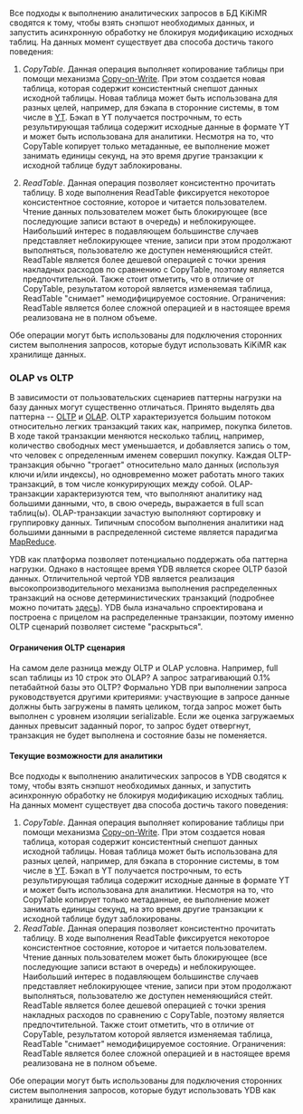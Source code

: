 Все подходы к выполнению аналитических запросов в БД KiKiMR сводятся к тому, чтобы взять снэпшот необходимых данных, и запустить асинхронную обработку не блокируя модификацию исходных таблиц. На данных момент существует два способа достичь такого поведения:

1. _CopyTable_. Данная операция выполняет копирование таблицы при помощи механизма [Copy-on-Write](https://en.wikipedia.org/wiki/Copy-on-write). При этом создается новая таблица, которая содержит консистентный снепшот данных исходной таблицы. Новая таблица может быть использована для разных целей, например, для бэкапа в сторонние системы, в том числе в [YT](/yt/). Бэкап в YT получается построчным, то есть результирующая таблица содержит исходные данные в формате YT и может быть использована для аналитики. Несмотря на то, что CopyTable копирует только метаданные, ее выполнение может занимать единицы секунд, на это время другие транзакции к исходной таблице будут заблокированы.

2. _ReadTable_. Данная операция позволяет консистентно прочитать таблицу. В ходе выполнения ReadTable фиксируется некоторое консистентное состояние, которое и читается пользователем. Чтение данных пользователем может быть блокирующее (все последующие записи встают в очередь) и неблокирующее. Наибольший интерес в подавляющем большинстве случаев представляет неблокирующее чтение, записи при этом продолжают выполняться, пользователю же доступен неменяющийся стейт. ReadTable является более дешевой операцией с точки зрения накладных расходов по сравнению с CopyTable, поэтому является предпочтительной. Также стоит отметить, что в отличие от CopyTable, результатом которой является изменяемая таблица, ReadTable "снимает" немодифицируемое состояние. Ограничения: ReadTable является более сложной операцией и в настоящее время реализована не в полном объеме.

Обе операции могут быть использованы для подключения сторонних систем выполнения запросов, которые будут использовать KiKiMR как хранилище данных.


### OLAP vs OLTP
В зависимости от пользовательских сценариев паттерны нагрузки на базу данных могут существенно отличаться. Принято выделять два паттерна -- [OLTP](https://en.wikipedia.org/wiki/Online_transaction_processing) и [OLAP](https://en.wikipedia.org/wiki/Online_analytical_processing). OLTP характеризуется большим потоком относительно легких транзакций таких как, например, покупка билетов. В ходе такой транзакции меняются несколько таблиц, например, количество свободных мест уменьшается, и добавляется запись о том, что человек с определенным именем совершил покупку. Каждая OLTP-транзакция обычно "трогает" относительно мало данных (используя ключи и/или индексы), но одновременно может работать много таких транзакций, в том числе конкурирующих между собой.
OLAP-транзакции характеризуются тем, что выполняют аналитику над большими данными, что, в свою очередь, выражается в full scan таблиц(ы). OLAP-транзакции зачастую выполняют сортировку и группировку данных. Типичным способом выполнения аналитики над большими данными в распределенной системе является парадигма [MapReduce](https://en.wikipedia.org/wiki/MapReduce).

YDB как платформа позволяет потенциально поддержать оба паттерна нагрузки. Однако в настоящее время YDB является скорее OLTP базой данных. Отличительной чертой YDB является реализация высокопроизводительного механизма выполнения распределенных транзакций на основе детерминистических транзакций (подробнее можно почитать [здесь](http://cs.yale.edu/homes/thomson/publications/calvin-sigmod12.pdf)). YDB была изначально спроектирована и построена с прицелом на распределенные транзакции, поэтому именно OLTP сценарий позволяет системе "раскрыться".

#### Ограничения OLTP сценария
На самом деле разница между OLTP и OLAP условна. Например, full scan таблицы из 10 строк это OLAP? А запрос затрагивающий 0.1% петабайтной базы это OLTP? Формально YDB при выполнении запроса руководствуется другими критериями: участвующие в запросе данные должны быть загружены в память целиком, тогда запрос может быть выполнен с уровнем изоляции serializable. Если же оценка загружаемых данных превысит заданный порог, то запрос будет отвергнут, транзакция не будет выполнена и состояние базы не поменяется.

#### Текущие возможности для аналитики
Все подходы к выполнению аналитических запросов в YDB сводятся к тому, чтобы взять снэпшот необходимых данных, и запустить асинхронную обработку не блокируя модификацию исходных таблиц. На данных момент существует два способа достичь такого поведения:

1. _CopyTable_. Данная операция выполняет копирование таблицы при помощи механизма [Copy-on-Write](https://en.wikipedia.org/wiki/Copy-on-write). При этом создается новая таблица, которая содержит консистентный снепшот данных исходной таблицы. Новая таблица может быть использована для разных целей, например, для бэкапа в сторонние системы, в том числе в [YT](https://wiki.yandex-team.ru/yt/). Бэкап в YT получается построчным, то есть результирующая таблица содержит исходные данные в формате YT и может быть использована для аналитики. Несмотря на то, что CopyTable копирует только метаданные, ее выполнение может занимать единицы секунд, на это время другие транзакции к исходной таблице будут заблокированы.
2. _ReadTable_. Данная операция позволяет консистентно прочитать таблицу. В ходе выполнения ReadTable фиксируется некоторое консистентное состояние, которое и читается пользователем. Чтение данных пользователем может быть блокирующее (все последующие записи встают в очередь) и неблокирующее. Наибольший интерес в подавляющем большинстве случаев представляет неблокирующее чтение, записи при этом продолжают выполняться, пользователю же доступен неменяющийся стейт. ReadTable является более дешевой операцией с точки зрения накладных расходов по сравнению с CopyTable, поэтому является предпочтительной. Также стоит отметить, что в отличие от CopyTable, результатом которой является изменяемая таблица, ReadTable "снимает" немодифицируемое состояние. Ограничения: ReadTable является более сложной операцией и в настоящее время реализована не в полном объеме.

Обе операции могут быть использованы для подключения сторонних систем выполнения запросов, которые будут использовать YDB как хранилище данных.
